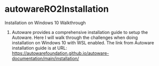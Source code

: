 # autowareRO2Installation
Installation on Windows 10 Walkthrough
1. Autoware provides a comprehensive installation guide to setup the Autoware. Here I will walk through the challenges when doing installation on Windows 10 with WSL enabled. The link from Autoware installation guide is at URL: https://autowarefoundation.github.io/autoware-documentation/main/installation/
